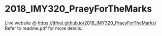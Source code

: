 # 2018_IMY320_PraeyForTheMarks
Live website @ https://jtfnel.github.io/2018_IMY320_PraeyForTheMarks/
Refer to readme.pdf for more details.
